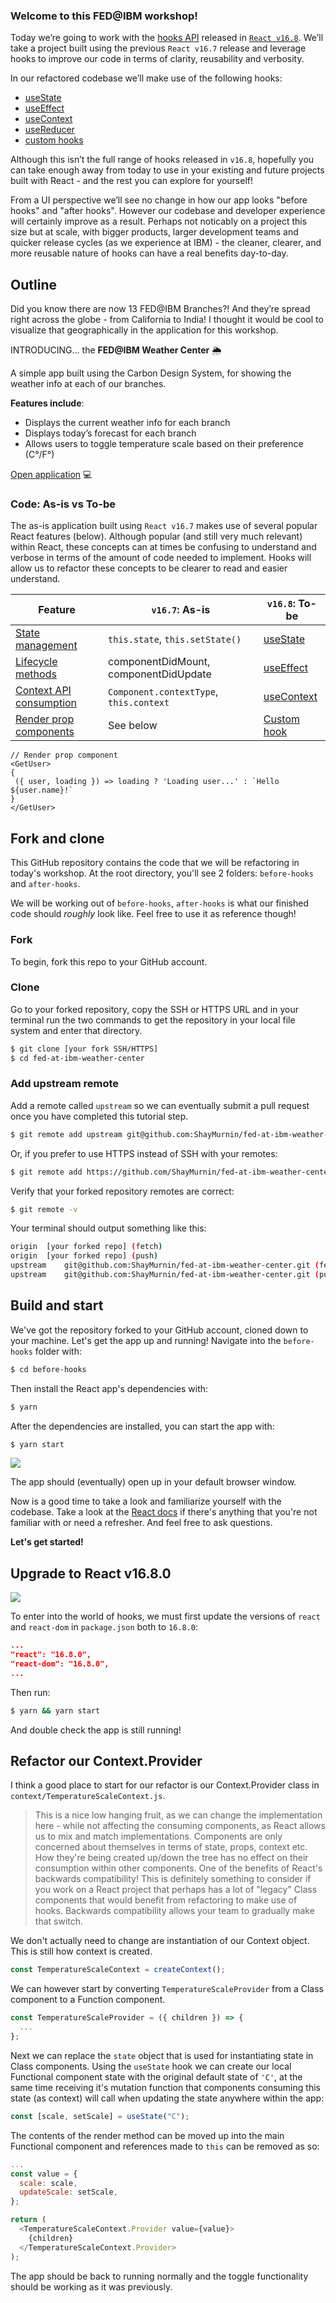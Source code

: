 ### Welcome to this FED@IBM workshop!

Today we’re going to work with the [hooks API](https://reactjs.org/docs/hooks-intro.html) released in [`React v16.8`](https://reactjs.org/blog/2019/02/06/react-v16.8.0). We’ll take a project built using the previous `React v16.7` release and leverage hooks to improve our code in terms of clarity, reusability and verbosity.

In our refactored codebase we’ll make use of the following hooks:

- [useState](https://reactjs.org/docs/hooks-reference.html#usestate)
- [useEffect](https://reactjs.org/docs/hooks-reference.html#useeffect)
- [useContext](https://reactjs.org/docs/hooks-reference.html#usecontext)
- [useReducer](https://reactjs.org/docs/hooks-reference.html#usereducer)
- [custom hooks](https://reactjs.org/docs/hooks-custom.html)

Although this isn’t the full range of hooks released in `v16.8`, hopefully you can take enough away from today to use in your existing and future projects built with React - and the rest you can explore for yourself!

From a UI perspective we’ll see no change in how our app looks "before hooks" and "after hooks". However our codebase and developer experience will certainly improve as a result. Perhaps not noticably on a project this size but at scale, with bigger products, larger development teams and quicker release cycles (as we experience at IBM) - the cleaner, clearer, and more reusable nature of hooks can have a real benefits day-to-day.

## Outline

Did you know there are now 13 FED@IBM Branches?! And they’re spread right across the globe - from California to India! I thought it would be cool to visualize that geographically in the application for this workshop.

INTRODUCING… the **FED@IBM Weather Center** 🌦

A simple app built using the Carbon Design System, for showing the weather info at each of our branches.

**Features include**:

- Displays the current weather info for each branch
- Displays today’s forecast for each branch
- Allows users to toggle temperature scale based on their preference (C°/F°)

[Open application](http://fed-at-ibm-weather-center.mybluemix.net/) 💻

### Code: As-is vs To-be

The as-is application built using `React v16.7` makes use of several popular React features (below). Although popular (and still very much relevant) within React, these concepts can at times be confusing to understand and verbose in terms of the amount of code needed to implement. Hooks will allow us to refactor these concepts to be clearer to read and easier understand.

| Feature                                                                  | `v16.7`: As-is                          | `v16.8`: To-be                                                         |
| ------------------------------------------------------------------------ | --------------------------------------- | ---------------------------------------------------------------------- |
| [State management](https://reactjs.org/docs/state-and-lifecycle)         | `this.state`, `this.setState()`         | [useState](https://reactjs.org/docs/hooks-reference.html#usestate)     |
| [Lifecycle methods](https://reactjs.org/docs/glossary#lifecycle-methods) | componentDidMount, componentDidUpdate   | [useEffect](https://reactjs.org/docs/hooks-reference.html#useeffect)   |
| [Context API consumption](https://reactjs.org/docs/context)              | `Component.contextType`, `this.context` | [useContext](https://reactjs.org/docs/hooks-reference.html#usecontext) |
| [Render prop components](https://reactjs.org/docs/render-props)          | See below                               | [Custom hook](https://reactjs.org/docs/hooks-custom.html)              |

```
// Render prop component
<GetUser>
{
 ({ user, loading }) => loading ? 'Loading user...' : `Hello ${user.name}!`
}
</GetUser>
```

## Fork and clone

This GitHub repository contains the code that we will be refactoring in today's workshop. At the root directory, you'll see 2 folders: `before-hooks` and `after-hooks`.

We will be working out of `before-hooks`, `after-hooks` is what our finished code should _roughly_ look like.
Feel free to use it as reference though!

### Fork

To begin, fork this repo to your GitHub account.

### Clone

Go to your forked repository, copy the SSH or HTTPS URL and in your terminal run the two commands to get the repository in your local file system and enter that directory.

```bash
$ git clone [your fork SSH/HTTPS]
$ cd fed-at-ibm-weather-center
```

### Add upstream remote

Add a remote called `upstream` so we can eventually submit a pull request once you have completed this tutorial step.

```bash
$ git remote add upstream git@github.com:ShayMurnin/fed-at-ibm-weather-center.git
```

Or, if you prefer to use HTTPS instead of SSH with your remotes:

```bash
$ git remote add https://github.com/ShayMurnin/fed-at-ibm-weather-center.git
```

Verify that your forked repository remotes are correct:

```bash
$ git remote -v
```

Your terminal should output something like this:

```bash
origin	[your forked repo] (fetch)
origin	[your forked repo] (push)
upstream	git@github.com:ShayMurnin/fed-at-ibm-weather-center.git (fetch)
upstream	git@github.com:ShayMurnin/fed-at-ibm-weather-center.git (push)
```

## Build and start

We've got the repository forked to your GitHub account, cloned down to your machine. Let's get the app up and running! Navigate into the `before-hooks` folder with:

```bash
$ cd before-hooks
```

Then install the React app's dependencies with:

```bash
$ yarn
```

After the dependencies are installed, you can start the app with:

```bash
$ yarn start
```

![](img/turn-it-on.gif)

The app should (eventually) open up in your default browser window.

Now is a good time to take a look and familiarize yourself with the codebase. Take a look at the [React docs](https://reactjs.org/docs/getting-started) if there's anything that you're not familiar with or need a refresher. And feel free to ask questions.

**Let's get started!**

## Upgrade to React v16.8.0

![](img/its-morphing-time.gif)

To enter into the world of hooks, we must first update the versions of `react` and `react-dom` in `package.json` both to `16.8.0`:

```json
...
"react": "16.8.0",
"react-dom": "16.8.0",
...
```

Then run:

```bash
$ yarn && yarn start
```

And double check the app is still running!

## Refactor our Context.Provider

I think a good place to start for our refactor is our Context.Provider class in `context/TemperatureScaleContext.js`.

> This is a nice low hanging fruit, as we can change the implementation here - while not affecting the consuming components, as React allows us to mix and match implementations. Components are only concerned about themselves in terms of state, props, context etc. How they're being created up/down the tree has no effect on their consumption within other components. One of the benefits of React's backwards compatibility! This is definitely something to consider if you work on a React project that perhaps has a lot of "legacy" Class components that would benefit from refactoring to make use of hooks. Backwards compatibility allows your team to gradually make that switch.

We don't actually need to change are instantiation of our Context object. This is still how context is created.

```javascript
const TemperatureScaleContext = createContext();
```

We can however start by converting `TemperatureScaleProvider` from a Class component to a Function component.

```javascript
const TemperatureScaleProvider = ({ children }) => {
  ...
};
```

Next we can replace the `state` object that is used for instantiating state in Class components. Using the `useState` hook we can create our local Functional component state with the original default state of `'C'`, at the same time receiving it's mutation function that components consuming this state (as context) will call when updating the state anywhere within the app:

```javascript
const [scale, setScale] = useState("C");
```

The contents of the render method can be moved up into the main Functional component and references made to `this` can be removed as so:

```javascript
...
const value = {
  scale: scale,
  updateScale: setScale,
};

return (
  <TemperatureScaleContext.Provider value={value}>
    {children}
  </TemperatureScaleContext.Provider>
);
```

The app should be back to running normally and the toggle functionality should be working as it was previously.
